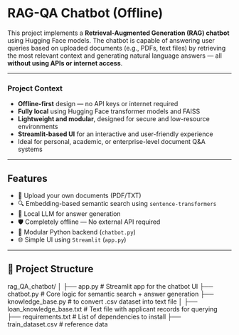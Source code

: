 # RAG-QA Chatbot (Offline)

This project implements a **Retrieval-Augmented Generation (RAG) chatbot** using Hugging Face models. The chatbot is capable of answering user queries based on uploaded documents (e.g., PDFs, text files) by retrieving the most relevant context and generating natural language answers — all **without using APIs or internet access**.

---

### Project Context 

-  **Offline-first** design — no API keys or internet required
-  **Fully local** using Hugging Face transformer models and FAISS
-  **Lightweight and modular**, designed for secure and low-resource environments
-  **Streamlit-based UI** for an interactive and user-friendly experience
-  Ideal for personal, academic, or enterprise-level document Q&A systems

---

## Features

- 📄 Upload your own documents (PDF/TXT)
- 🔍 Embedding-based semantic search using `sentence-transformers`
- 🧠 Local LLM for answer generation
- 🛡️ Completely offline — No external API required
- 🔧 Modular Python backend (`chatbot.py`)
- 🌐 Simple UI using `Streamlit` (`app.py`)

---

## 📁 Project Structure

rag_QA_chatbot/
│
├── app.py                      # Streamlit app for the chatbot UI
├── chatbot.py                  # Core logic for semantic search + answer generation
├── knowledge_base.py           # to convert .csv dataset into text file
│
├── loan_knowledge_base.txt     # Text file with applicant records for querying
├── requirements.txt            # List of dependencies to install
├── train_dataset.csv           # reference data


